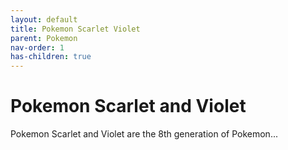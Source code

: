 ```yaml
---
layout: default
title: Pokemon Scarlet Violet
parent: Pokemon
nav-order: 1
has-children: true
---
```

# Pokemon Scarlet and Violet
Pokemon Scarlet and Violet are the 8th generation of Pokemon...